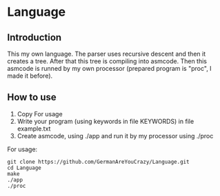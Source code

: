# Language

## Introduction

This my own language. The parser uses recursive descent and then it creates a tree. After that this tree is compiling into asmcode. Then this asmcode is runned by my own processor (prepared program is "proc", I made it before).

## How to use
1) Copy For usage
2) Write your program (using keywords in file KEYWORDS) in file example.txt
3) Create asmcode, using ./app and run it by my processor using ./proc 

For usage:

```
git clone https://github.com/GermanAreYouCrazy/Language.git
cd Language
make
./app
./proc
```

